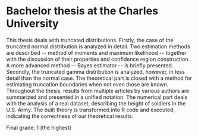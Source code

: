 # Bachelor thesis at the Charles University

This thesis deals with truncated distributions. Firstly, the case of the truncated normal distribution is analyzed in detail. Two estimation methods are described -- method of moments and maximum likelihood -- together with the discussion of their properties and confidence region construction. A more advanced method -- Bayes estimator -- is briefly presented. Secondly, the truncated gamma distribution is analyzed, however, in less detail than the normal case. The theoretical part is closed with a method for estimating truncation boundaries when not even those are known. Throughout the thesis, results from multiple articles by various authors are summarized and presented in a unified notation. The numerical part deals with the analysis of a real dataset, describing the height of soldiers in the U.S. Army. The built theory is transformed into R code and executed, indicating the correctness of our theoretical results. 

Final grade: 1 (the highest)
